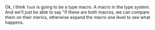 
Ok, I think `Task` is going to be a type macro.
A macro in the type system.
And we'll just be able to say "if these are both macros,
we can compare them on their merics, otherwise expand the macro
one level to see what happens.
